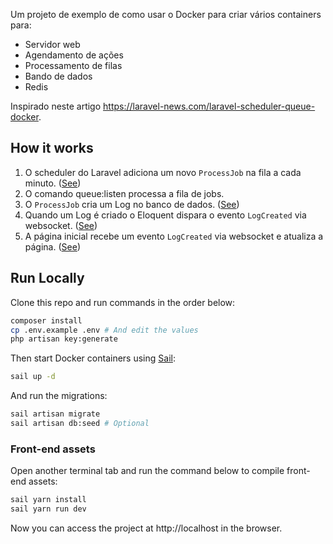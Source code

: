 Um projeto de exemplo de como usar o Docker para criar vários containers para:

- Servidor web
- Agendamento de ações
- Processamento de filas
- Bando de dados
- Redis

Inspirado neste artigo https://laravel-news.com/laravel-scheduler-queue-docker.

## How it works

1. O scheduler do Laravel adiciona um novo `ProcessJob` na fila a cada minuto. ([See](/app/Console/Kernel.php#L17))
2. O comando queue:listen processa a fila de jobs.
3. O `ProcessJob` cria um Log no banco de dados. ([See](/app/Jobs/ProcessJob.php#L36))
4. Quando um Log é criado o Eloquent dispara o evento `LogCreated` via websocket. ([See](/app/Models/Log.php#L33))
5. A página inicial recebe um evento `LogCreated` via websocket e atualiza a página. ([See](/resources/js/app.js#L6))

## Run Locally

Clone this repo and run commands in the order below:

```bash
composer install
cp .env.example .env # And edit the values
php artisan key:generate
```

Then start Docker containers using [Sail](https://laravel.com/docs/10.x/sail):

```bash
sail up -d
```

And run the migrations:

```bash
sail artisan migrate
sail artisan db:seed # Optional
```

### Front-end assets

Open another terminal tab and run the command below to compile front-end assets:

```bash
sail yarn install
sail yarn run dev
```

Now you can access the project at http://localhost in the browser.
